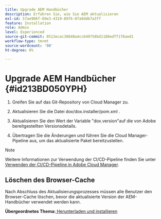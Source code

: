 ```yaml
---
title: Upgrade AEM Handbücher
description: Erfahren Sie, wie Sie AEM aktualisieren
exl-id: 57ae906f-69e3-4319-89f6-0fa9ddb7a3ff
feature: Installation
role: Admin
level: Experienced
source-git-commit: 0513ecac38840a4cc649758bd1180edff1f8aed1
workflow-type: tm+mt
source-wordcount: '98'
ht-degree: 0%

---
```


# Upgrade AEM Handbücher {#id213BD050YPH}

1. Greifen Sie auf das Git-Repository von Cloud Manager zu.

1. Aktualisieren Sie die Datei dox/dox.installer/pom.xml .

1. Aktualisieren Sie den Wert der Variable &quot;dox.version&quot;auf die von Adobe bereitgestellten Versionsdetails.

1. Übertragen Sie die Änderungen und führen Sie die Cloud Manager-Pipeline aus, um das aktualisierte Paket bereitzustellen.


>[!NOTE]
>
> Weitere Informationen zur Verwendung der CI/CD-Pipeline finden Sie unter [Verwenden der CI/CD-Pipeline in Adobe Cloud Manager](https://experienceleague.adobe.com/docs/experience-manager-learn/foundation/cloud-manager/use-the-cicd-pipeline-in-cloud-manager-for-aem.html).

## Löschen des Browser-Cache

Nach Abschluss des Aktualisierungsprozesses müssen alle Benutzer den Browser-Cache löschen, bevor die aktualisierte Version der AEM-Handbücher verwendet werden kann.

**Übergeordnetes Thema:**[ Herunterladen und installieren](download-install.md)
